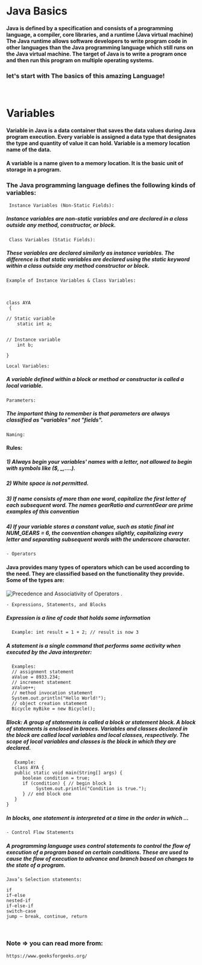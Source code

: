 # Java Basics

#### Java is defined by a specification and consists of a programming language, a compiler, core libraries, and a runtime (Java virtual machine) The Java runtime allows software developers to write program code in other languages than the Java programming language which still runs on the Java virtual machine. The target of Java is to write a program once and then run this program on multiple operating systems.
### let's start with The basics of this amazing Language!
<br>
 
# Variables     
     
#### Variable in Java is a data container that saves the data values during Java program execution. Every variable is assigned a data type that designates the type and quantity of value it can hold. Variable is a memory location name of the data.

#### A variable is a name given to a memory location. It is the basic unit of storage in a program.

### The Java programming language defines the following kinds of variables:

     Instance Variables (Non-Static Fields):     
     
##### Instance variables are non-static variables and are declared in a class outside any method, constructor, or block.

     Class Variables (Static Fields):     
     
##### These variables are declared similarly as instance variables. The difference is that static variables are declared using the static keyword within a class outside any method constructor or block.

    Example of Instance Variables & Class Variables:     
    
<br>        
    
    class AYA         
     {      
    
    // Static variable
        static int a; 
    
    
    // Instance variable    
        int b;        
    
    }    

    Local Variables:    
    
##### A variable defined within a block or method or constructor is called a local variable.

    Parameters:     
    
##### The important thing to remember is that parameters are always classified as "variables" not "fields".

    Naming:     
    
#### Rules:
##### 1) Always begin your variables' names with a letter, not allowed to begin with symbols like ($, _,....).
##### 2) White space is not permitted.
##### 3) If name consists of more than one word, capitalize the first letter of each subsequent word. The names gearRatio and currentGear are prime examples of this convention
##### 4) If your variable stores a constant value, such as static final int NUM_GEARS = 6, the convention changes slightly, capitalizing every letter and separating subsequent words with the underscore character.

    - Operators     
    
#### Java provides many types of operators which can be used according to the need. They are classified based on the functionality they provide. Some of the types are:
 ![Precedence and Associativity of Operators](https://media.geeksforgeeks.org/wp-content/uploads/operators.png) .



    - Expressions, Statements, and Blocks     
    
#####  Expression is a line of code that holds some information
      Example: int result = 1 + 2; // result is now 3      
      
##### A statement is a single command that performs some activity when executed by the Java interpreter:      
      Examples: 
      // assignment statement
      aValue = 8933.234;
      // increment statement
      aValue++;
      // method invocation statement
      System.out.println("Hello World!");
      // object creation statement
      Bicycle myBike = new Bicycle();     
      
 ##### Block: A group of statements is called a block or statement block. A block of statements is enclosed in braces. Variables and classes declared in the block are called local variables and local classes, respectively. The scope of local variables and classes is the block in which they are declared.
       Example:   
       class AYA {
       public static void main(String[] args) {
          boolean condition = true;
          if (condition) { // begin block 1
               System.out.println("Condition is true.");
          } // end block one
       }
    }      
    
##### In blocks, one statement is interpreted at a time in the order in which ...

    - Control Flow Statements      
    

##### A programming language uses control statements to control the flow of execution of a program based on certain conditions. These are used to cause the flow of execution to advance and branch based on changes to the state of a program. 

    Java’s Selection statements: 

    if
    if-else
    nested-if
    if-else-if
    switch-case
    jump – break, continue, return

<br>
    
### Note => you can read more from: 
    https://www.geeksforgeeks.org/
